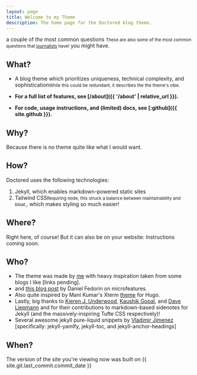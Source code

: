 ```yaml
---
layout: page
title: Welcome to my Theme
description: The home page for the Doctored blog theme.
---
```


a couple of _the_ most common questions <small>These are also some of the most common questions that <a href="https://en.wikipedia.org/wiki/Five_Ws">journalists</a> have!</small> you might have.

## What?

- A blog theme which prioritizes uniqueness, technical complexity, and sophistication<small>While this could be redundant, it describes the the theme's vibe.</small>

- **For a full list of features, see [/about]({{ '/about' | relative_url }}).**
- **For code, usage instructions, and (limited) docs, see [:github]({{ site.github }}).**

## Why?

Because there is no theme quite like what I would want.

## How?

Doctored uses the following technologies:

1. Jekyll, which enables markdown-powered static sites
2. Tailwind CSS<small>Requiring node, this struck a balance between maintainability and bloat.</small>, which makes styling so much easier!

## Where?

Right here, of course! But it can also be on your website: Instructions coming soon.

## Who?

- The theme was made by [me]() with heavy inspiration taken from some blogs I like [links pending].
- and [this blog post](https://danilafe.com/blog/blog_microfeatures/) by Daniel Fedorin on microfeatures.
- Also quite inspired by Mani Kumar's Xterm [theme](https://manid2.github.io/hugo-xterm/) for Hugo.
- Lastly, big thanks to [Kieren J. Underwood](https://github.com/JacobU/markdown-jekyll-preprocessor/tree/master), [Kaushik Gopal](https://kau.sh/blog/jekyll-footnote-tufte-sidenote/), and [Dave Liepmann](https://edwardtufte.github.io/tufte-css/) and for their contributions to markdown-based sidenotes for Jekyll (and the massively-inspiring Tufte CSS respectively)!
- Several awesome jekyll pure-liquid snippets by [Vladimir Jimenez](https://github.com/allejo) [specifically: jekyll-yamlfy, jekyll-toc, and jekyll-anchor-headings]

## When?

The version of the site you're viewing now was built on {{ site.git.last_commit.commit_date }}